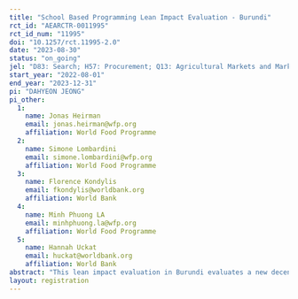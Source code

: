 ```yaml
---
title: "School Based Programming Lean Impact Evaluation - Burundi"
rct_id: "AEARCTR-0011995"
rct_id_num: "11995"
doi: "10.1257/rct.11995-2.0"
date: "2023-08-30"
status: "on_going"
jel: "D83: Search; H57: Procurement; Q13: Agricultural Markets and Marketing  "
start_year: "2022-08-01"
end_year: "2023-12-31"
pi: "DAHYEON JEONG"
pi_other:
  1:
    name: Jonas Heirman
    email: jonas.heirman@wfp.org
    affiliation: World Food Programme
  2:
    name: Simone Lombardini
    email: simone.lombardini@wfp.org
    affiliation: World Food Programme
  3:
    name: Florence Kondylis
    email: fkondylis@worldbank.org
    affiliation: World Bank
  4:
    name: Minh Phuong LA
    email: minhphuong.la@wfp.org
    affiliation: World Food Programme
  5:
    name: Hannah Uckat
    email: huckat@worldbank.org
    affiliation: World Bank
abstract: "This lean impact evaluation in Burundi evaluates a new decentralized school feeding procurement model based on Commodity Voucher (CV) compared to the preexisting centralized procurement model being piloted by the World Food Programme (WFP). The preexisting model involves WFP procuring food internationally and delivering it to schools through implementing partners, while the new model involves a more decentralized approach with WFP transferring funds to the Direction Provinciale de l'Education (DPE), which purchases from local cooperatives that deliver food directly to schools. The study uses a randomized controlled trial design to assess the impact of the new procurement method on service delivery and will provide evidence of its efficiency and reliability to inform the scaling up of the home-grown school feeding procurement model. The study uses administrative data, monthly head teacher surveys, and a round of farmer and cooperative surveys to measure descriptive impacts. "
layout: registration
---
```


